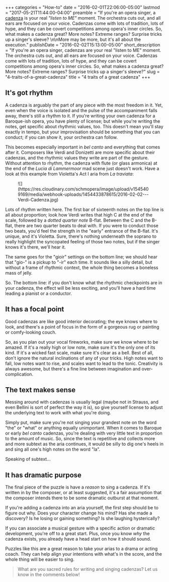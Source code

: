 +++
categories = "How-to"
date = "2016-02-01T22:06:00-05:00"
lastmod = "2017-05-21T11:44:00-04:00"
preamble = "If you're an opera singer, a [cadenza](https://en.wikipedia.org/wiki/Cadenza) is your real *\"listen to ME\"* moment. The orchestra cuts out, and all ears are focused on your voice. Cadenzas come with lots of tradition, lots of hype, and they can be covert competitions among opera's inner circles. So, what makes a cadenza great? More notes? Extreme ranges? Surprise tricks up a singer's sleeve? \n\nMore may be more, but it's all about the execution."
publishDate = "2016-02-02T15:13:00-05:00"
short_description = "If you&#039;re an opera singer, cadenzas are your real &quot;listen to ME&quot; moment. The orchestra cuts out, and all ears are focused on your voice. Cadenzas come with lots of tradition, lots of hype, and they can be covert competitions among opera&#039;s inner circles. So, what makes a cadenza great? More notes? Extreme ranges? Surprise tricks up a singer&#039;s sleeve?"
slug = "4-traits-of-a-great-cadenza"
title = "4 traits of a great cadenza"
+++

## It's got rhythm

A cadenza is arguably the part of any piece with the most freedom in it. Yet, even when the voice is isolated and the pulse of the accompaniment falls away, there's still a rhythm to it. If you're writing your own cadenza for a Baroque-ish opera, you have plenty of license; but while you're writing the notes, get specific about rhythmic values, too. This doesn't mean you'll stay exactly in tempo, but your improvisation should be something that you can conduct; if you can show it, your orchestra can follow.

This becomes especially important in *bel canto* and everything that comes after it.  Composers like Verdi and Donizetti are more specific about their cadenzas, and the rhythmic values they write are part of the gesture. Without attention to rhythm, the cadenza with flute (or glass armonica) at the end of the *Lucia di Lammermoor* mad scene just doesn't work. Have a look at this example from Violetta's Act I aria from *La traviata*:

<figure data-type="image">
![](https://res.cloudinary.com/schmopera/image/upload/v1545409169/media/webhook-uploads/1454433878615/2016-02-02---Verdi-Cadenza.jpg)
</figure>

Lots of rhythm written here. The first bar of sixteenth notes on the top line is all about proportion; look how Verdi writes that high C at the end of the scale, followed by a *dotted quarter note* B-flat. Between the C and the B-flat, there are two quarter beats to deal with. If you were to conduct those two beats, you'd feel the strength in the "early" entrance of the B-flat. It's unique, and it's Violetta. Sure, there's nothing underneath the soprano to really highlight the syncopated feeling of those two notes, but if the singer knows it's there, we'll hear it.

The same goes for the "gioir" settings on the bottom line; we should hear that "gio-" is a pickup to "-ir" each time. It sounds like a silly detail, but without a frame of rhythmic context, the whole thing becomes a boneless mass of jelly.

So. The bottom line: if you don't know what the rhythmic checkpoints are in your cadenza, the effect will be less exciting, and you'll have a hard time leading a pianist or a conductor.

## It has a focal point

Good cadenzas are like good interior decorating; the eye knows where to look, and there's a point of focus in the form of a gorgeous rug or painting or comfy-looking couch.

So, as you plan out your vocal fireworks, make sure we know where to be amazed. If it's a really high or low note, make sure it's the only one of its kind. If it's a wicked fast scale, make sure it's clear as a bell. Best of all, don't ignore the natural inclinations of any of your tricks. High notes want to fall, low notes want to rise, and scales want to lead to the tonic. Creativity is always awesome, but there's a fine line between imagination and over-complication.

## The text makes sense

Messing around with cadenzas is usually legal (maybe not in Strauss, and even Bellini is sort of perfect the way it is), so give yourself license to adjust the underlying text to work with what you're doing. 

Simply put, make sure you're not singing your grandest note on the word "the" or "what" or anything equally unimportant. When it comes to Baroque or early *bel canto* cadenzas, you're dealing with very little text in proportion to the amount of music. So, since the text is repetitive and collects more and more subtext as the aria continues, it would be silly to dig one's heels in and sing all one's high notes on the word "la". 

Speaking of subtext...

## It has dramatic purpose

The final piece of the puzzle is have a *reason* to sing a cadenza. If it's written in by the composer, or at least suggested, it's a fair assumption that the composer intends there to be some dramatic outburst at that moment. 

If you're adding a cadenza into an aria yourself, the first step should be to figure out why. Does your character change his mind? Has she made a discovery? Is he losing or gaining something? Is she laughing hysterically? 

If you can associate a musical gesture with a specific action or dramatic development, you're off to a great start. Plus, once you know *why* the cadenza exists, you already have a head start on how it should sound.

Puzzles like this are a great reason to take your arias to a drama or acting coach. They can help align your intentions with what's in the score, and the whole thing will be easier to sing.

>What are you sacred rules for writing and singing cadenzas? Let us know in the comments below!

